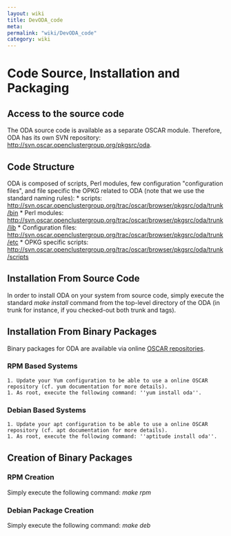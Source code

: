 ```yaml
---
layout: wiki
title: DevODA_code
meta: 
permalink: "wiki/DevODA_code"
category: wiki
---
```

<!-- Name: DevODA_code -->
<!-- Version: 2 -->
<!-- Author: valleegr -->

# Code Source, Installation and Packaging

## Access to the source code

The ODA source code is available as a separate OSCAR module. Therefore, ODA has its own SVN repository: http://svn.oscar.openclustergroup.org/pkgsrc/oda.

## Code Structure

ODA is composed of scripts, Perl modules, few configuration "configuration files", and file specific the OPKG related to ODA (note that we use the standard naming rules):
    * scripts: http://svn.oscar.openclustergroup.org/trac/oscar/browser/pkgsrc/oda/trunk/bin
    * Perl modules: http://svn.oscar.openclustergroup.org/trac/oscar/browser/pkgsrc/oda/trunk/lib
    * Configuration files: http://svn.oscar.openclustergroup.org/trac/oscar/browser/pkgsrc/oda/trunk/etc
    * OPKG specific scripts: http://svn.oscar.openclustergroup.org/trac/oscar/browser/pkgsrc/oda/trunk/scripts

## Installation From Source Code

In order to install ODA on your system from source code, simply execute the standard _make install_ command from the top-level directory of the ODA (in trunk for instance, if you checked-out both trunk and tags).

## Installation From Binary Packages

Binary packages for ODA are available via online [OSCAR repositories](wiki/online_oscar_repos).

### RPM Based Systems

    1. Update your Yum configuration to be able to use a online OSCAR repository (cf. yum documentation for more details).
    1. As root, execute the following command: ''yum install oda''.

### Debian Based Systems

    1. Update your apt configuration to be able to use a online OSCAR repository (cf. apt documentation for more details).
    1. As root, execute the following command: ''aptitude install oda''.

## Creation of Binary Packages

### RPM Creation

Simply execute the following command: _make rpm_

### Debian Package Creation

Simply execute the following command: _make deb_
